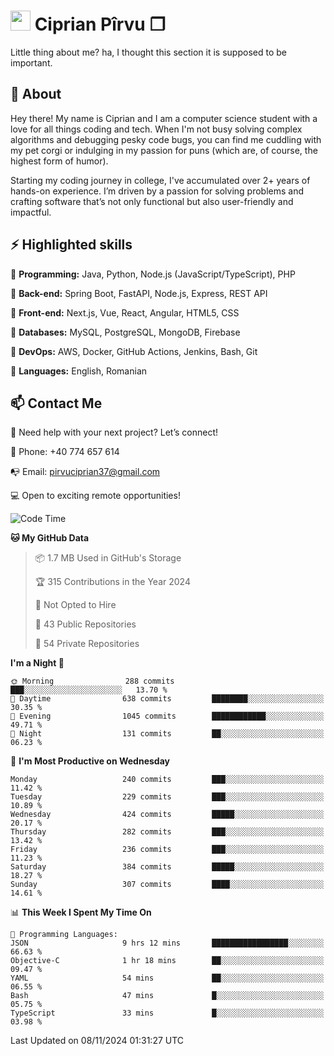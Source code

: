 # <img height="32px" src="https://user-images.githubusercontent.com/74038190/216122041-518ac897-8d92-4c6b-9b3f-ca01dcaf38ee.png"> Ciprian Pîrvu ❐ </h1>

Little thing about me? ha, I thought this section it is supposed to be important.

## 🧐 About

Hey there! My name is Ciprian and I am a computer science student with a love for all things coding and tech. When I'm not busy solving complex algorithms and debugging pesky code bugs, you can find me cuddling with my pet corgi or indulging in my passion for puns (which are, of course, the highest form of humor).

Starting my coding journey in college, I've accumulated over 2+ years of hands-on experience. I’m driven by a passion for solving problems and crafting software that’s not only functional but also user-friendly and impactful.


## ⚡ Highlighted skills

🎯 **Programming:** Java, Python, Node.js (JavaScript/TypeScript), PHP

🎯 **Back-end:** Spring Boot, FastAPI, Node.js, Express, REST API

🎯 **Front-end:** Next.js, Vue, React, Angular, HTML5, CSS

🎯 **Databases:** MySQL, PostgreSQL, MongoDB, Firebase

🎯 **DevOps:** AWS, Docker, GitHub Actions, Jenkins, Bash, Git

🎯 **Languages:** English, Romanian



## 📫 Contact Me

🤝 Need help with your next project? Let’s connect!

📱 Phone: +40 774 657 614

📭 Email: pirvuciprian37@gmail.com


💻 Open to exciting remote opportunities!

<!--START_SECTION:waka-->
![Code Time](http://img.shields.io/badge/Code%20Time-2%2C201%20hrs%2037%20mins-blue)

**🐱 My GitHub Data** 

> 📦 1.7 MB Used in GitHub's Storage 
 > 
> 🏆 315 Contributions in the Year 2024
 > 
> 🚫 Not Opted to Hire
 > 
> 📜 43 Public Repositories 
 > 
> 🔑 54 Private Repositories 
 > 
**I'm a Night 🦉** 

```text
🌞 Morning                288 commits         ███░░░░░░░░░░░░░░░░░░░░░░   13.70 % 
🌆 Daytime                638 commits         ████████░░░░░░░░░░░░░░░░░   30.35 % 
🌃 Evening                1045 commits        ████████████░░░░░░░░░░░░░   49.71 % 
🌙 Night                  131 commits         ██░░░░░░░░░░░░░░░░░░░░░░░   06.23 % 
```
📅 **I'm Most Productive on Wednesday** 

```text
Monday                   240 commits         ███░░░░░░░░░░░░░░░░░░░░░░   11.42 % 
Tuesday                  229 commits         ███░░░░░░░░░░░░░░░░░░░░░░   10.89 % 
Wednesday                424 commits         █████░░░░░░░░░░░░░░░░░░░░   20.17 % 
Thursday                 282 commits         ███░░░░░░░░░░░░░░░░░░░░░░   13.42 % 
Friday                   236 commits         ███░░░░░░░░░░░░░░░░░░░░░░   11.23 % 
Saturday                 384 commits         █████░░░░░░░░░░░░░░░░░░░░   18.27 % 
Sunday                   307 commits         ████░░░░░░░░░░░░░░░░░░░░░   14.61 % 
```


📊 **This Week I Spent My Time On** 

```text
💬 Programming Languages: 
JSON                     9 hrs 12 mins       █████████████████░░░░░░░░   66.63 % 
Objective-C              1 hr 18 mins        ██░░░░░░░░░░░░░░░░░░░░░░░   09.47 % 
YAML                     54 mins             ██░░░░░░░░░░░░░░░░░░░░░░░   06.55 % 
Bash                     47 mins             █░░░░░░░░░░░░░░░░░░░░░░░░   05.75 % 
TypeScript               33 mins             █░░░░░░░░░░░░░░░░░░░░░░░░   03.98 % 
```


 Last Updated on 08/11/2024 01:31:27 UTC
<!--END_SECTION:waka-->
